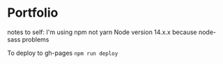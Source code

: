 # Portfolio

notes to self:
I'm using npm not yarn
Node version 14.x.x because node-sass problems

To deploy to gh-pages
`npm run deploy`
